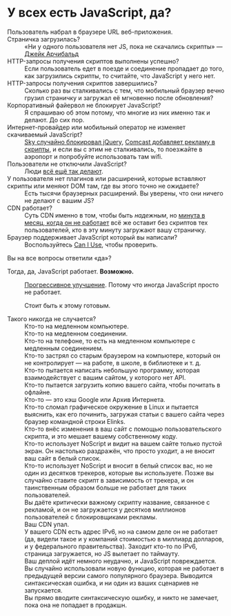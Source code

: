 <link rel="stylesheet" href="styles.css">

<h1>У всех есть JavaScript, да?</h1>

<dl class="graph">
  <dt>Пользователь набрал в браузере URL веб-приложения.</dt>

  <dt>Страничка загрузилась?</dt>
  <dd><div>«Ни у одного пользователя нет JS, пока не скачались скрипты» — <a href="https://t.co/uTM3255RuW">Джейк Арчибальд</a></div></dd>

  <dt>HTTP-запросы получения скриптов выполнены успешно?</dt>
  <dd><div>Если пользователь едет в поезде и соединение пропадает до того, как загрузились скрипты, то считайте, что JavaScript у него нет.</div></dd>

  <dt>HTTP-запросы получения скриптов завершились?</dt>
  <dd><div>Сколько раз вы сталкивались с тем, что мобильный браузер вечно грузил страничку и загружал её мгновенно после обновления?</div></dd>

  <dt>Корпоративный файервол не блокирует JavaScript?</dt>
  <dd><div>Я спрашиваю об этом потому, что многие из них именно так и делают. До сих пор.</div></dd>

  <dt>Интернет-провайдер или мобильный оператор не изменяет скачиваемый JavaScript?</dt>
  <dd><div><a href="http://www.theguardian.com/technology/2014/jan/28/sky-broadband-blocks-jquery-web-critical-plugin">Sky случайно блокировал jQuery</a>, <a href="http://aaron-gustafson.com/notebook/2014/the-network-effect/">Comcast добавляет рекламу в скрипты</a>, и если вы с этим не сталкивались, то поезжайте в аэропорт и попробуйте использовать там wifi.</div></dd>

  <dt>Пользователи не отключили JavaScript?</dt>
  <dd><div>Люди <a href="https://gds.blog.gov.uk/2013/10/21/how-many-people-are-missing-out-on-javascript-enhancement/">всё ещё так делают</a>.</div></dd>

  <dt>У пользователя нет плагинов или расширений, которые вставляют скрипты или меняют DOM там, где вы этого точно не ожидаете?</dt>
  <dd><div>Есть тысячи браузерных расширений. Вы уверены, что они ничего не делают с вашим JS?</div></dd>

  <dt>CDN работает?</dt>
  <dd><div>Суть CDN именно в том, чтобы быть <em>надежным</em>, но <a href="http://www.cdnperf.com/">минута в месяц, когда он не работает</a> всё же оставит без скриптов тех пользователей, кто в эту минуту загружают вашу страничку.</div></dd>

  <dt>Браузер поддерживает JavaScript который вы написали?</dt>
  <dd><div>Воспользуйтесь <a href="http://caniuse.com/">Can I Use</a>, чтобы проверить.</div></dd>

  <dt>
    <p>Вы на все вопросы ответили «да»?</p>
    <p>Тогда, да, JavaScript работает. <strong>Возможно.</strong></p>
  </dt>
  <dd><div>
    <p><a href="http://jakearchibald.com/2013/progressive-enhancement-still-important/">Прогрессивное улучшение</a>. Потому что иногда JavaScript просто не работает.</p>
    <p>Стоит быть к этому готовым.</p></div>
  </dd>

  <dt>
    Такого никогда не случается?
  </dt>
  <dd>
    Кто-то на медленном компьютере.
  </dd>
  <dd>
    Кто-то на медленном соединении.
  </dd>
  <dd>
    Кто-то на телефоне, то есть на медленном компьютере с медленным соединением.
  </dd>
  <dd>
    Кто-то застрял со старым браузером на компьютере, который он не контролирует — на работе, в школе, в библиотеке и т. д.
  </dd>
  <dd>
    Кто-то пытается написать небольшую программу, которая взаимодействует с вашим сайтом, у которого нет API.
  </dd>
  <dd>
    Кто-то пытается загрузить копию вашего сайта, чтобы почитать в офлайне.
  </dd>
  <dd>
  Кто-то — это кэш Google или Архив Интернета.
  </dd>
  <dd>
   Кто-то сломал графическое окружение в Linux и пытается выяснить, как его починить, загружая статьи с вашего сайта через браузер командной строки Elinks.
  </dd>
  <dd>
    Кто-то внёс изменения в ваш сайт с помощью пользовательского скрипта, и это мешает вашему собственному коду.
  </dd>
  <dd>
    Кто-то использует NoScript и видит на вашем сайте только пустой экран. Он настолько раздражён, что просто уходит, а не вносит ваш сайт в белый список.
  </dd>
  <dd>
    Кто-то использует NoScript и вносит в белый список вас, но не один из десятков трекеров, которые вы используете. Позже вы случайно ставите скрипт в зависимость от трекера, и он таинственным образом больше не работает для таких пользователей.
  </dd>
  <dd>
    Вы даёте критически важному скрипту название, связанное с рекламой, и он не загружается у десятков миллионов пользователей с блокировщиками рекламы.
  </dd>
  <dd>
    Ваш CDN упал.
  </dd>
  <dd>
    У вашего CDN есть адрес IPv6, но на самом деле он не работает (да, видели такое и у компаний стоимостью в миллиард долларов, и у федерального правительства). Заходит кто-то по IPv6, страница загружается, но JS вылетает по таймауту.
  </dd>
  <dd>
    Ваш деплой идёт немного неудачно, и JavaScript повреждается.
  </dd>
  <dd>
    Вы случайно использовали новую функцию, которая не работает в предыдущей версии самого популярного браузера. Выводится синтаксическая ошибка, и ни один из ваших сценариев не запускается.
  </dd>
  <dd>
    Вы прямо вводите синтаксическую ошибку, и никто не замечает, пока она не попадает в продакшн.
  </dd>
</dl>
